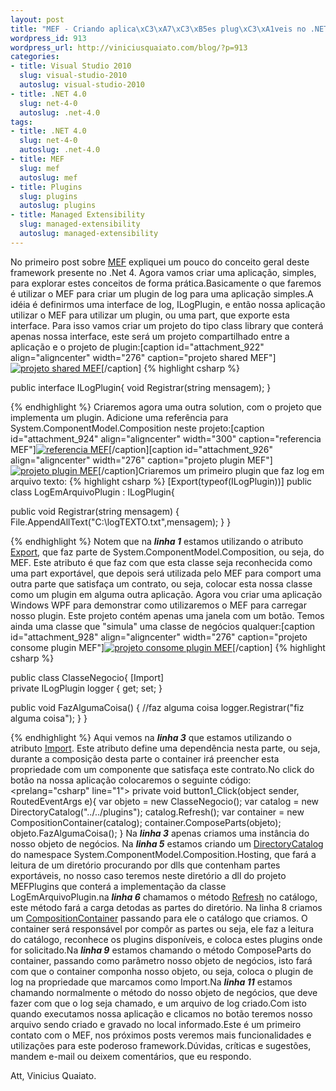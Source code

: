 ```yaml
--- 
layout: post
title: "MEF - Criando aplica\xC3\xA7\xC3\xB5es plug\xC3\xA1veis no .NET 4"
wordpress_id: 913
wordpress_url: http://viniciusquaiato.com/blog/?p=913
categories: 
- title: Visual Studio 2010
  slug: visual-studio-2010
  autoslug: visual-studio-2010
- title: .NET 4.0
  slug: net-4-0
  autoslug: .net-4.0
tags: 
- title: .NET 4.0
  slug: net-4-0
  autoslug: .net-4.0
- title: MEF
  slug: mef
  autoslug: mef
- title: Plugins
  slug: plugins
  autoslug: plugins
- title: Managed Extensibility
  slug: managed-extensibility
  autoslug: managed-extensibility
---
```

No primeiro post sobre [MEF](http://viniciusquaiato.com/blog/mef-managed-extensibility-framework-no-net-4/) expliquei um pouco do conceito geral deste framework presente no .Net 4. Agora vamos criar uma aplicação, simples, para explorar estes conceitos de forma prática.Basicamente o que faremos é utilizar o MEF para criar um plugin de log para uma aplicação simples.A idéia é definirmos uma interface de log, ILogPlugin, e então nossa aplicação utilizar o MEF para utilizar um plugin, ou uma part, que exporte esta interface. Para isso vamos criar um projeto do tipo class library que conterá apenas nossa interface, este será um projeto compartilhado entre a aplicação e o projeto de plugin:[caption id="attachment_922" align="aligncenter" width="276" caption="projeto shared MEF"][![projeto shared MEF](http://viniciusquaiato.com/blog/wp-content/uploads/2010/05/projeto-shared.jpg "projeto shared MEF")](http://viniciusquaiato.com/blog/wp-content/uploads/2010/05/projeto-shared.jpg)[/caption]
{% highlight csharp %}

public interface ILogPlugin{
void Registrar(string mensagem);
    }

{% endhighlight %}
Criaremos agora uma outra solution, com o projeto que implementa um plugin. Adicione uma referência para System.ComponentModel.Composition neste projeto:[caption id="attachment_924" align="aligncenter" width="300" caption="referencia MEF"][![referencia MEF](http://viniciusquaiato.com/blog/wp-content/uploads/2010/05/referencia-MEF-300x253.jpg "referencia MEF")](http://viniciusquaiato.com/blog/wp-content/uploads/2010/05/referencia-MEF.jpg)[/caption][caption id="attachment_926" align="aligncenter" width="276" caption="projeto plugin MEF"][![projeto plugin MEF](http://viniciusquaiato.com/blog/wp-content/uploads/2010/05/projeto-plugin.jpg "projeto plugin MEF")](http://viniciusquaiato.com/blog/wp-content/uploads/2010/05/projeto-plugin.jpg)[/caption]Criaremos um primeiro plugin que faz log em arquivo texto:
{% highlight csharp %}
[Export(typeof(ILogPlugin))]
public class LogEmArquivoPlugin : ILogPlugin{    

public void Registrar(string mensagem)    {        File.AppendAllText("C:\\logTEXTO.txt",mensagem);
    }
}

{% endhighlight %}
Notem que na **_linha 1_** estamos utilizando o atributo [Export](http://msdn.microsoft.com/en-us/library/system.componentmodel.composition.exportattribute.aspx), que faz parte de System.ComponentModel.Composition, ou seja, do MEF. Este atributo é que faz com que esta classe seja reconhecida como uma part exportável, que depois será utilizada pelo MEF para comport uma outra parte que satisfaça um contrato, ou seja, colocar esta nossa classe como um plugin em alguma outra aplicação. Agora vou criar uma aplicação Windows WPF para demonstrar como utilizaremos o MEF para carregar nosso plugin. Este projeto contém apenas uma janela com um botão. Temos ainda uma classe que "simula" uma classe de negócios qualquer:[caption id="attachment_928" align="aligncenter" width="276" caption="projeto consome plugin MEF"][![projeto consome plugin MEF](http://viniciusquaiato.com/blog/wp-content/uploads/2010/05/projeto-consome-plugin.jpg "projeto consome plugin MEF")](http://viniciusquaiato.com/blog/wp-content/uploads/2010/05/projeto-consome-plugin.jpg)[/caption]
{% highlight csharp %}

public class ClasseNegocio{    [Import]    
private ILogPlugin logger { get;
    set;
    }
    
public void FazAlgumaCoisa()    {        //faz alguma coisa        logger.Registrar("fiz alguma coisa");
    }
}

{% endhighlight %}
Aqui vemos na _**linha 3**_ que estamos utilizando o atributo [Import](http://msdn.microsoft.com/en-us/library/system.componentmodel.composition.importattribute.aspx). Este atributo define uma dependência nesta parte, ou seja, durante a composição desta parte o container irá preencher esta propriedade com um componente que satisfaça este contrato.No click do botão na nossa aplicação colocaremos o seguinte código:<prelang="csharp" line="1">
private void button1_Click(object sender, RoutedEventArgs e){
var objeto = new ClasseNegocio();
var catalog = new DirectoryCatalog("../../plugins");
    catalog.Refresh();
var container = new CompositionContainer(catalog);
    container.ComposeParts(objeto);
    objeto.FazAlgumaCoisa();
    }
Na **_linha 3_** apenas criamos uma instância do nosso objeto de negócios. Na _**linha 5**_ estamos criando um [DirectoryCatalog](http://msdn.microsoft.com/en-us/library/system.componentmodel.composition.hosting.directorycatalog.aspx) do namespace System.ComponentModel.Composition.Hosting, que fará a leitura de um diretório procurando por dlls que contenham partes exportáveis, no nosso caso teremos neste diretório a dll do projeto MEFPlugins que conterá a implementação da classe LogEmArquivoPlugin.na _**linha 6**_ chamamos o método [Refresh](http://msdn.microsoft.com/en-us/library/system.componentmodel.composition.hosting.directorycatalog.refresh(v=VS.100).aspx) no catálogo, este método fará a carga detodas as partes do diretório. Na linha 8 criamos um [CompositionContainer](http://msdn.microsoft.com/en-us/library/system.componentmodel.composition.hosting.compositioncontainer.aspx) passando para ele o catálogo que criamos. O container será responsável por compôr as partes ou seja, ele faz a leitura do catálogo, reconhece os plugins disponíveis, e coloca estes plugins onde for solicitado.Na _**linha 9**_ estamos chamando o método ComposeParts do container, passando como parâmetro nosso objeto de negócios, isto fará com que o container componha nosso objeto, ou seja, coloca o plugin de log na propriedade que marcamos como Import.Na _**linha 11**_ estamos chamando normalmente o método do nosso objeto de negócios, que deve fazer com que o log seja chamado, e um arquivo de log criado.Com isto quando executamos nossa aplicação e clicamos no botão teremos nosso arquivo sendo criado e gravado no local informado.Este é um primeiro contato com o MEF, nos próximos posts veremos mais funcionalidades e utilizações para este poderoso framework.Dúvidas, críticas e sugestões, mandem e-mail ou deixem comentários, que eu respondo.

Att,
Vinicius Quaiato.
